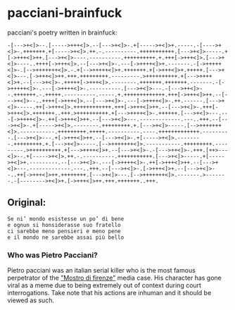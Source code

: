 # pacciani-brainfuck
pacciani's poetry written in brainfuck:

```
-[--->+<]>--.[----->+++<]>.--[--->+<]>-.+[----->+<]>+.-----.-[---->+<]>-.+++++++.+[----->+<]>.++.-.----------.+++++++++++.[--->+<]>-----.+[->+++<]>++.[--->+<]>----.----------.++++++++++.+.+++[->+++<]>.[--->+<]>----..++++[->+++<]>.--[--->+<]>-.---[->++++<]>+.-------.-[->+++++<]>-.[-->+++++++<]>.-.+[-->+++++<]>+.+++++++.+[->+++<]>+.+++++.[--->+<]>---.[->+++<]>++.+++.+++++++++.---------.>++++++++++.+[--->++++<]>+.--[--->+<]>-.+++++[->+++<]>.--------.+++++++.+++++++.-------.-[->+++++<]>-.---[->++++<]>-.----------.[--->+<]>---.-[--->++<]>--.+++++++.-.+++++.----------.-----.+.+++++++++++++.+++[->+++<]>++.--[--->+<]>--..++++[->+++<]>.--[--->+<]>-.---[->++++<]>-.++.------.[--->+<]>-----.++[->+++<]>.++++++++++++.+++[->+++<]>++.--[--->+<]>-.+++[->+++<]>.+++++++..+++.>++++++++++.+[--->++++<]>-.++++++.[--->+<]>---.---[->++++<]>-.++[->+++<]>++.--[--->+<]>---.-------------.---..+++.--[--->+<]>-.+[----->+<]>.--------.+++++++++.+.[--->+<]>-----.[-->+++++++<]>.-----------.+++++++++.+++++.----------.----.+++++++++++++.---------.[--->+<]>---.+[->+++<]>++.--[--->+<]>-.+[----->+<]>.--------.+++++++++.+.[--->+<]>-----.[-->+++++++<]>.-----------.+++++++++.---------.>++++++++++.+[--->++++<]>+.--[--->+<]>-.-[--->++<]>-.+++.[++>---<]>--.+[----->+<]>.++.-.----------.+++++++++++.[--->+<]>-----.+[----->+<]>+.---------.--[--->+<]>-.---[->++++<]>-.++[->+++<]>++.--[--->+<]>---.-------------.---..+++.--[--->+<]>-.[->+++<]>+.--[--->+<]>--..++[->+++<]>++.++++++++.[--->+<]>---.[-->+++++++<]>.-------.>-------.-[-------->+<]>+.[->+++<]>++.+++.+++++++..+++.
```
## Original:
```
Se ni’ mondo esistesse un po’ di bene
e ognun si honsiderasse suo fratello
ci sarebbe meno pensieri e meno pene
e il mondo ne sarebbe assai più bello
```


### Who was Pietro Pacciani?
Pietro pacciani was an italian serial killer
who is the most famous perpetrator of the ["Mostro di firenze"](https://en.wikipedia.org/wiki/Monster_of_Florence) media case.
His character has gone viral as a meme due to being extremely out of context during court interrogations.
Take note that his actions are inhuman and it should be viewed as such.
